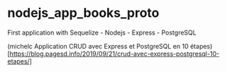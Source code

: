 # nodejs_app_books_proto
First application with Sequelize - Nodejs - Express - PostgreSQL 

(michelc Application CRUD avec Express et PostgreSQL en 10 étapes)[https://blog.pagesd.info/2019/09/21/crud-avec-express-postgresql-10-etapes/]
